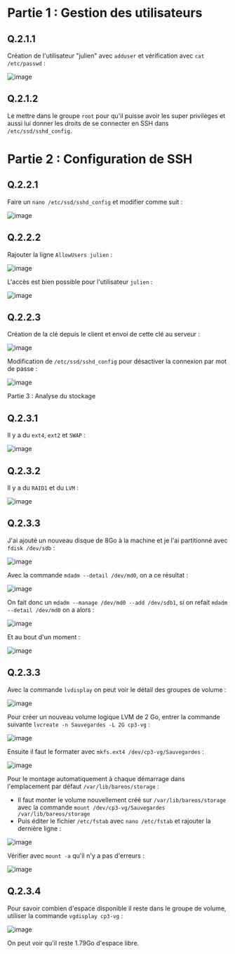 # Partie 1 : Gestion des utilisateurs

## Q.2.1.1 

Création de l'utilisateur "julien" avec `adduser` et vérification avec `cat /etc/passwd` :

![image](https://github.com/JuGuillot/Checkpoint-3/assets/161329881/56dc3012-c9d2-4213-b2d7-90168cfd3f85)

## Q.2.1.2

Le mettre dans le groupe `root` pour qu'il puisse avoir les super privilèges et aussi lui donner les droits de se connecter en SSH dans `/etc/ssd/sshd_config`.

# Partie 2 : Configuration de SSH

## Q.2.2.1

Faire un `nano /etc/ssd/sshd_config` et modifier comme suit :

![image](https://github.com/JuGuillot/Checkpoint-3/assets/161329881/db978e48-2ccd-495e-aa98-4afb89e201a8)

## Q.2.2.2

Rajouter la ligne `AllowUsers julien` :

![image](https://github.com/JuGuillot/Checkpoint-3/assets/161329881/f3a096db-20f8-4b6b-84ea-9cf39a6cd3e1)

L'accès est bien possible pour l'utilisateur `julien` :

![image](https://github.com/JuGuillot/Checkpoint-3/assets/161329881/a5106017-f1a8-41ce-8936-8f5920fc67bf)

## Q.2.2.3

Création de la clé depuis le client et envoi de cette clé au serveur :

![image](https://github.com/JuGuillot/Checkpoint-3/assets/161329881/6384c70f-064b-4c51-8708-256c014d229f)

Modification de `/etc/ssd/sshd_config` pour désactiver la connexion par mot de passe :

![image](https://github.com/JuGuillot/Checkpoint-3/assets/161329881/0c2c0ac2-15c8-4f9c-80ee-7d4b0cd3cb30)

Partie 3 : Analyse du stockage

## Q.2.3.1

Il y a du `ext4`, `ext2` et `SWAP` :

![image](https://github.com/JuGuillot/Checkpoint-3/assets/161329881/2d6ab127-ed50-4bad-aaa8-6a5d808146bf)

## Q.2.3.2

Il y a du `RAID1` et du `LVM` :

![image](https://github.com/JuGuillot/Checkpoint-3/assets/161329881/037268ca-2f2d-49d0-ba46-a413d76c1646)

## Q.2.3.3

J'ai ajouté un nouveau disque de 8Go à la machine et je l'ai partitionné avec `fdisk /dev/sdb` :

![image](https://github.com/JuGuillot/Checkpoint-3/assets/161329881/8a4532b6-81be-4449-9002-5e1a80f962df)

Avec la commande `mdadm --detail /dev/md0`, on a ce résultat :

![image](https://github.com/JuGuillot/Checkpoint-3/assets/161329881/8f086fc6-621a-45ba-9875-3cc0b34c7d15)

On fait donc un `mdadm --manage /dev/md0 --add /dev/sdb1`, si on refait `mdadm --detail /dev/md0` on a alors : 

![image](https://github.com/JuGuillot/Checkpoint-3/assets/161329881/25e1d0f7-d61d-4fda-b668-ff8f14e2502a)

Et au bout d'un moment :

![image](https://github.com/JuGuillot/Checkpoint-3/assets/161329881/352550ae-9ac8-4ffa-9d31-fd7d06dd96c0)

## Q.2.3.3

Avec la commande `lvdisplay` on peut voir le détail des groupes de volume : 

![image](https://github.com/JuGuillot/Checkpoint-3/assets/161329881/bdc7172d-2c28-4db6-8c1a-c56b7119e28d)

Pour créer un nouveau volume logique LVM de 2 Go, entrer la commande suivante `lvcreate -n Sauvegardes -L 2G cp3-vg` :

![image](https://github.com/JuGuillot/Checkpoint-3/assets/161329881/0d085f52-a409-476e-b213-c2c77bea99ac)

Ensuite il faut le formater avec `mkfs.ext4 /dev/cp3-vg/Sauvegardes` :

![image](https://github.com/JuGuillot/Checkpoint-3/assets/161329881/79cc289a-e764-4cf2-8fa9-2637ba5a1232)

Pour le montage automatiquement à chaque démarrage dans l'emplacement par défaut `/var/lib/bareos/storage` :

- Il faut monter le volume nouvellement créé sur `/var/lib/bareos/storage` avec la commande `mount /dev/cp3-vg/Sauvegardes /var/lib/bareos/storage`
- Puis éditer le fichier `/etc/fstab` avec `nano /etc/fstab` et rajouter la dernière ligne :

![image](https://github.com/JuGuillot/Checkpoint-3/assets/161329881/3b20da6a-39e5-4c20-a314-716f545195db)

Vérifier avec `mount -a` qu'il n'y a pas d'erreurs : 

![image](https://github.com/JuGuillot/Checkpoint-3/assets/161329881/6a1d6e88-ecd8-4740-abe0-b9120ad68f57)

## Q.2.3.4

Pour savoir combien d'espace disponible il reste dans le groupe de volume, utiliser la commande `vgdisplay cp3-vg` :

![image](https://github.com/JuGuillot/Checkpoint-3/assets/161329881/f27a56ed-39dd-4ee7-bd50-cebb12c93ca8)

On peut voir qu'il reste 1.79Go d'espace libre.
